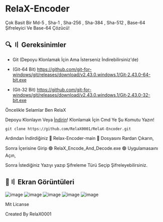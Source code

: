 # RelaX-Encoder
Çok Basit Bir Md-5 , Sha-1 , Sha-256 , Sha-384 , Sha-512 , Base-64 Şifreleyici Ve Base-64 Çözücü!

## 🔍 〢 Gereksinimler
- Git (Depoyu Klonlamak İçin Ama İsterseniz İndirebilirsiniz'de)
  
- (Git-64 Bit) https://github.com/git-for-windows/git/releases/download/v2.43.0.windows.1/Git-2.43.0-64-bit.exe
- (Git-32 Bit) https://github.com/git-for-windows/git/releases/download/v2.43.0.windows.1/Git-2.43.0-32-bit.exe

Öncelikle Selamlar Ben RelaX 

Depoyu Klonlayın Veya [İndirin](https://github.com/RelaX0001/RelaX-Encoder/releases/download/RelaX_Encode_And_Decode.exe/RelaX.Encode.And.Decode.exe)!
Klonlamak İçin Cmd Ye Şu Komutu Yazın!
```
git clone https://github.com/RelaX0001/RelaX-Encoder.git
```

Ardından İndirdiğiniz 🔴 Relax-Encoder-main 🔴 Dosyasını Rardan Çıkarın,

Sonra İçerisine Girip 🟢 RelaX_Encode_And_Decode.exe 🟢 Uygulamasaını Açın,

Sonra İstediğiniz Yazıyı yazıp Şifreleme Türü Seçip Şifreleyebilirsiniz.

## 📸〢 Ekran Görüntüleri

![image](https://github.com/RelaX0001/RelaX-Encoder/assets/149694302/c189ea4d-3654-420a-9129-bb257b33aa7e)
![image](https://github.com/RelaX0001/RelaX-Encoder/assets/149694302/f9be18bb-7d61-4ee2-82e4-0e2b40d98454)
![image](https://github.com/RelaX0001/RelaX-Encoder/assets/149694302/0b25f72e-152c-4fb5-bfde-9d72e4c53b12)
![image](https://github.com/RelaX0001/RelaX-Encoder/assets/149694302/d898c742-b672-4fdd-baae-4390e862b758)
![image](https://github.com/RelaX0001/RelaX-Encoder/assets/149694302/5b6eb518-7910-4bbc-8d00-51f3ebc4e12f)

Mit Licanse

Created By RelaX0001
